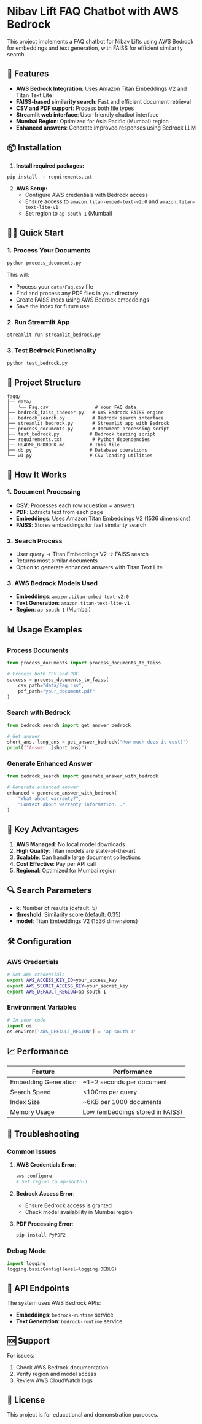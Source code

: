 # Nibav Lift FAQ Chatbot with AWS Bedrock

This project implements a FAQ chatbot for Nibav Lifts using AWS Bedrock for embeddings and text generation, with FAISS for efficient similarity search.

## 🚀 Features

- **AWS Bedrock Integration**: Uses Amazon Titan Embeddings V2 and Titan Text Lite
- **FAISS-based similarity search**: Fast and efficient document retrieval
- **CSV and PDF support**: Process both file types
- **Streamlit web interface**: User-friendly chatbot interface
- **Mumbai Region**: Optimized for Asia Pacific (Mumbai) region
- **Enhanced answers**: Generate improved responses using Bedrock LLM

## 📦 Installation

1. **Install required packages:**
```bash
pip install -r requirements.txt
```

2. **AWS Setup:**
   - Configure AWS credentials with Bedrock access
   - Ensure access to `amazon.titan-embed-text-v2:0` and `amazon.titan-text-lite-v1`
   - Set region to `ap-south-1` (Mumbai)

## 🏃‍♂️ Quick Start

### 1. Process Your Documents
```bash
python process_documents.py
```
This will:
- Process your `data/Faq.csv` file
- Find and process any PDF files in your directory
- Create FAISS index using AWS Bedrock embeddings
- Save the index for future use

### 2. Run Streamlit App
```bash
streamlit run streamlit_bedrock.py
```

### 3. Test Bedrock Functionality
```bash
python test_bedrock.py
```

## 📁 Project Structure

```
faqq/
├── data/
│   └── Faq.csv                 # Your FAQ data
├── bedrock_faiss_indexer.py   # AWS Bedrock FAISS engine
├── bedrock_search.py          # Bedrock search interface
├── streamlit_bedrock.py       # Streamlit app with Bedrock
├── process_documents.py       # Document processing script
├── test_bedrock.py           # Bedrock testing script
├── requirements.txt           # Python dependencies
├── README_BEDROCK.md         # This file
├── db.py                     # Database operations
└── w1.py                     # CSV loading utilities
```

## 🔧 How It Works

### 1. Document Processing
- **CSV**: Processes each row (question + answer)
- **PDF**: Extracts text from each page
- **Embeddings**: Uses Amazon Titan Embeddings V2 (1536 dimensions)
- **FAISS**: Stores embeddings for fast similarity search

### 2. Search Process
- User query → Titan Embeddings V2 → FAISS search
- Returns most similar documents
- Option to generate enhanced answers with Titan Text Lite

### 3. AWS Bedrock Models Used
- **Embeddings**: `amazon.titan-embed-text-v2:0`
- **Text Generation**: `amazon.titan-text-lite-v1`
- **Region**: `ap-south-1` (Mumbai)

## 📊 Usage Examples

### Process Documents
```python
from process_documents import process_documents_to_faiss

# Process both CSV and PDF
success = process_documents_to_faiss(
    csv_path="data/Faq.csv",
    pdf_path="your_document.pdf"
)
```

### Search with Bedrock
```python
from bedrock_search import get_answer_bedrock

# Get answer
short_ans, long_ans = get_answer_bedrock("How much does it cost?")
print(f"Answer: {short_ans}")
```

### Generate Enhanced Answer
```python
from bedrock_search import generate_answer_with_bedrock

# Generate enhanced answer
enhanced = generate_answer_with_bedrock(
    "What about warranty?", 
    "Context about warranty information..."
)
```

## 🎯 Key Advantages

1. **AWS Managed**: No local model downloads
2. **High Quality**: Titan models are state-of-the-art
3. **Scalable**: Can handle large document collections
4. **Cost Effective**: Pay per API call
5. **Regional**: Optimized for Mumbai region

## 🔍 Search Parameters

- **k**: Number of results (default: 5)
- **threshold**: Similarity score (default: 0.35)
- **model**: Titan Embeddings V2 (1536 dimensions)

## 🛠️ Configuration

### AWS Credentials
```bash
# Set AWS credentials
export AWS_ACCESS_KEY_ID=your_access_key
export AWS_SECRET_ACCESS_KEY=your_secret_key
export AWS_DEFAULT_REGION=ap-south-1
```

### Environment Variables
```python
# In your code
import os
os.environ['AWS_DEFAULT_REGION'] = 'ap-south-1'
```

## 📈 Performance

| Feature | Performance |
|---------|-------------|
| Embedding Generation | ~1-2 seconds per document |
| Search Speed | <100ms per query |
| Index Size | ~6KB per 1000 documents |
| Memory Usage | Low (embeddings stored in FAISS) |

## 🐛 Troubleshooting

### Common Issues

1. **AWS Credentials Error**:
   ```bash
   aws configure
   # Set region to ap-south-1
   ```

2. **Bedrock Access Error**:
   - Ensure Bedrock access is granted
   - Check model availability in Mumbai region

3. **PDF Processing Error**:
   ```bash
   pip install PyPDF2
   ```

### Debug Mode
```python
import logging
logging.basicConfig(level=logging.DEBUG)
```

## 📝 API Endpoints

The system uses AWS Bedrock APIs:
- **Embeddings**: `bedrock-runtime` service
- **Text Generation**: `bedrock-runtime` service

## 🆘 Support

For issues:
1. Check AWS Bedrock documentation
2. Verify region and model access
3. Review AWS CloudWatch logs

## 📄 License

This project is for educational and demonstration purposes. 